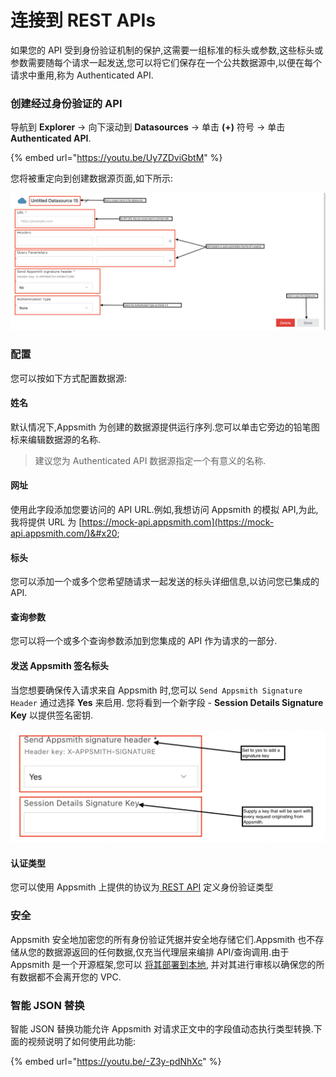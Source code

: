 # 连接到 REST APIs

如果您的 API 受到身份验证机制的保护,这需要一组标准的标头或参数,这些标头或参数需要随每个请求一起发送,您可以将它们保存在一个公共数据源中,以便在每个请求中重用,称为 Authenticated API.

### 创建经过身份验证的 API <a href="#e5-88-9b-e5-bb-ba-e7-bb-8f-e8-bf-87-e8-ba-ab-e4-bb-bd-e9-aa-8c-e8-af-81-e7-9a-84-api" id="e5-88-9b-e5-bb-ba-e7-bb-8f-e8-bf-87-e8-ba-ab-e4-bb-bd-e9-aa-8c-e8-af-81-e7-9a-84-api"></a>

导航到 **Explorer** → 向下滚动到 **Datasources** → 单击 **(+)** 符号 → 单击 **Authenticated API**.

{% embed url="https://youtu.be/Uy7ZDviGbtM" %}

您将被重定向到创建数据源页面,如下所示:

![](<../../../../.gitbook/assets/连接到REST API.png>)

### 配置 <a href="#e9-85-8d-e7-bd-ae" id="e9-85-8d-e7-bd-ae"></a>

您可以按如下方式配置数据源:

#### 姓名 <a href="#e5-a7-93-e5-90-8d" id="e5-a7-93-e5-90-8d"></a>

默认情况下,Appsmith 为创建的数据源提供运行序列.您可以单击它旁边的铅笔图标来编辑数据源的名称.

> 建议您为 Authenticated API 数据源指定一个有意义的名称.

#### 网址 <a href="#e7-bd-91-e5-9d-80" id="e7-bd-91-e5-9d-80"></a>

使用此字段添加您要访问的 API URL.例如,我想访问 Appsmith 的模拟 API,为此,我将提供 URL 为 [https://mock-api.appsmith.com](https://mock-api.appsmith.com/)&#x20;

#### 标头 <a href="#e6-a0-87-e5-a4-b4" id="e6-a0-87-e5-a4-b4"></a>

您可以添加一个或多个您希望随请求一起发送的标头详细信息,以访问您已集成的 API.

#### 查询参数 <a href="#e6-9f-a5-e8-af-a2-e5-8f-82-e6-95-b0" id="e6-9f-a5-e8-af-a2-e5-8f-82-e6-95-b0"></a>

您可以将一个或多个查询参数添加到您集成的 API 作为请求的一部分.

#### 发送 Appsmith 签名标头 <a href="#e5-8f-91-e9-80-81-appsmith-e7-ad-be-e5-90-8d-e6-a0-87-e5-a4-b4" id="e5-8f-91-e9-80-81-appsmith-e7-ad-be-e5-90-8d-e6-a0-87-e5-a4-b4"></a>

当您想要确保传入请求来自 Appsmith 时,您可以 `Send Appsmith Signature Header` 通过选择 **Yes** 来启用. 您将看到一个新字段 - **Session Details Signature Key** 以提供签名密钥.

![](<../../../../.gitbook/assets/连接到 REST API 图2.png>)

#### 认证类型 <a href="#e8-ae-a4-e8-af-81-e7-b1-bb-e5-9e-8b" id="e8-ae-a4-e8-af-81-e7-b1-bb-e5-9e-8b"></a>

您可以使用 Appsmith 上提供的协议为[ REST API](https://docs.appsmith.com/core-concepts/connecting-to-data-sources/authentication/authentication-type) 定义身份验证类型

### 安全 <a href="#e5-ae-89-e5-85-a8" id="e5-ae-89-e5-85-a8"></a>

Appsmith 安全地加密您的所有身份验证凭据并安全地存储它们.Appsmith 也不存储从您的数据源返回的任何数据,仅充当代理层来编排 API/查询调用.由于 Appsmith 是一个开源框架,您可以 [将其部署到本地](https://docs.appsmith.com/getting-started/setup), 并对其进行审核以确保您的所有数据都不会离开您的 VPC.

### 智能 JSON 替换 <a href="#e6-99-ba-e8-83-bd-json-e6-9b-bf-e6-8d-a2" id="e6-99-ba-e8-83-bd-json-e6-9b-bf-e6-8d-a2"></a>

智能 JSON 替换功能允许 Appsmith 对请求正文中的字段值动态执行类型转换.下面的视频说明了如何使用此功能:

{% embed url="https://youtu.be/-Z3y-pdNhXc" %}
